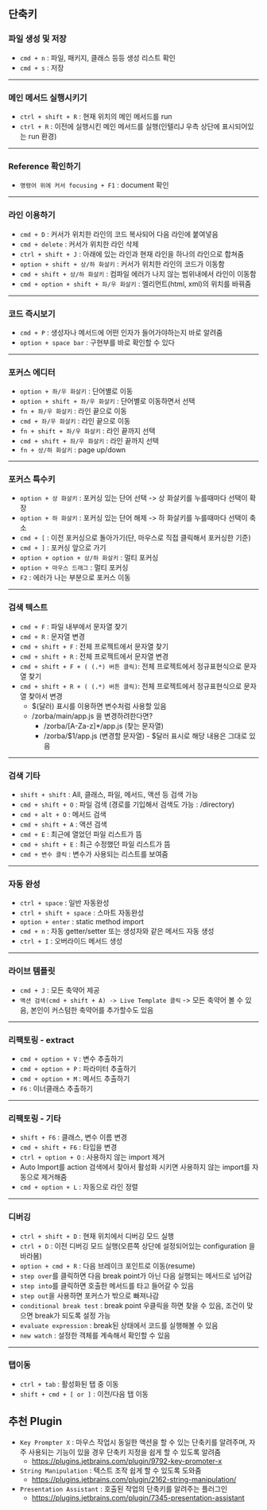 ## 단축키

### 파일 생성 및 저장

- `cmd + n` : 파일, 패키지, 클래스 등등 생성 리스트 확인
- `cmd + s` : 저장

------

### 메인 메서드 실행시키기

- `ctrl + shift + R` : 현재 위치의 메인 메서드를 run
- `ctrl + R` : 이전에 실행시킨 메인 메서드를 실행(인텔리J 우측 상단에 표시되어있는 run 환경)

------

### Reference 확인하기

- `명령어 위에 커서 focusing + F1` : document 확인

------

### 라인 이용하기

- `cmd + D` : 커서가 위치한 라인의 코드 복사되어 다음 라인에 붙여넣음
- `cmd + delete` : 커서가 위치한 라인 삭제
- `ctrl + shift + J` : 아래에 있는 라인과 현재 라인을 하나의 라인으로 합쳐줌
- `option + shift + 상/하 화살키` : 커서가 위치한 라인의 코드가 이동함
- `cmd + shift + 상/하 화살키` : 컴파일 에러가 나지 않는 범위내에서 라인이 이동함
- `cmd + option + shift + 좌/우 화살키` : 엘리먼트(html, xml)의 위치를 바꿔줌

------

### 코드 즉시보기

- `cmd + P` : 생성자나 메서드에 어떤 인자가 들어가야하는지 바로 알려줌
- `option + space bar` : 구현부를 바로 확인할 수 있다

------

### 포커스 에디터

- `option + 좌/우 화살키` : 단어별로 이동
- `option + shift + 좌/우 화살키` : 단어별로 이동하면서 선택
- `fn + 좌/우 화살키` : 라인 끝으로 이동
- `cmd + 좌/우 화살키` : 라인 끝으로 이동
- `fn + shift + 좌/우 화살키` : 라인 끝까지 선택
- `cmd + shift + 좌/우 화살키` : 라인 끝까지 선택
- `fn + 상/하 화살키` : page up/down

------

### 포커스 특수키

- `option + 상 화살키` : 포커싱 있는 단어 선택 -> 상 화살키를 누를때마다 선택이 확장
- `option + 하 화살키` : 포커싱 있는 단어 해제 -> 하 화살키를 누를때마다 선택이 축소
- `cmd + [` : 이전 포커싱으로 돌아가기(단, 마우스로 직접 클릭해서 포커싱한 기준)
- `cmd + ]` : 포커싱 앞으로 가기
- `option + option + 상/하 화살키` : 멀티 포커싱
- `option + 마우스 드래그` : 멀티 포커싱
- `F2` : 에러가 나는 부분으로 포커스 이동

------

### 검색 텍스트

- `cmd + F` : 파일 내부에서 문자열 찾기
- `cmd + R` : 문자열 변경
- `cmd + shift + F` : 전체 프로젝트에서 문자열 찾기
- `cmd + shift + R` : 전체 프로젝트에서 문자열 변경
- `cmd + shift + F + ( (.*) 버튼 클릭)`: 전체 프로젝트에서 정규표현식으로 문자열 찾기
- `cmd + shift + R + ( (.*) 버튼 클릭)`: 전체 프로젝트에서 정규표현식으로 문자열 찾아서 변경
  - $(달러) 표시를 이용하면 변수처럼 사용할 있음
  - /zorba/main/app.js 을 변경하려한다면?
    - /zorba/[A-Za-z]*/app.js (찾는 문자열)
    - /zorba/$1/app.js (변경할 문자열) - $달러 표시로 해당 내용은 그대로 있음

------

### 검색 기타

- `shift + shift` : All, 클래스, 파일, 메서드, 액션 등 검색 가능
- `cmd + shift + O` : 파일 검색 (경로를 기입해서 검색도 가능 : /directory)
- `cmd + alt + O` : 메서드 검색
- `cmd + shift + A` : 액션 검색
- `cmd + E` : 최근에 열었던 파일 리스트가 뜸
- `cmd + shift + E` : 최근 수정했던 파일 리스트가 뜸
- `cmd + 변수 클릭` : 변수가 사용되는 리스트를 보여줌

------

### 자동 완성

- `ctrl + space` : 일반 자동완성
- `ctrl + shift + space` : 스마트 자동완성
- `option + enter` : static method import
- `cmd + n` : 자동 getter/setter 또는 생성자와 같은 메서드 자동 생성
- `ctrl + I` : 오버라이드 메서드 생성

------

### 라이브 템플릿

- `cmd + J` : 모든 축약어 제공
- `액션 검색(cmd + shift + A) -> Live Template 클릭` -> 모든 축약어 볼 수 있음, 본인이 커스텀한 축약어를 추가할수도 있음

------

### 리팩토링 - extract

- `cmd + option + V` : 변수 추출하기
- `cmd + option + P` : 파라미터 추출하기
- `cmd + option + M` : 메서드 추출하기
- `F6` : 이너클래스 추출하기

------

### 리팩토링 - 기타

- `shift + F6` : 클래스, 변수 이름 변경
- `cmd + shift + F6` : 타입을 변경
- `ctrl + option + O` : 사용하지 않는 import 제거
- Auto Import를 action 검색에서 찾아서 활성화 시키면 사용하지 않는 import를 자동으로 제거해줌
- `cmd + option + L` : 자동으로 라인 정렬

------

### 디버깅

- `ctrl + shift + D` : 현재 위치에서 디버깅 모드 실행
- `ctrl + D` : 이전 디버깅 모드 실행(오른쪽 상단에 설정되어있는 configuration 을 바라봄)
- `option + cmd + R` : 다음 브레이크 포인트로 이동(resume)
- `step over`를 클릭하면 다음 break point가 아닌 다음 실행되는 메서드로 넘어감
- `step into`를 클릭하면 호출한 메서드를 타고 들어갈 수 있음
- `step out`을 사용하면 포커스가 밖으로 빠져나감
- `conditional break test` : break point 우클릭을 하면 찾을 수 있음, 조건이 맞으면 break가 되도록 설정 가능
- `evaluate expression` : break된 상태에서 코드를 실행해볼 수 있음
- `new watch` : 설정한 객체를 계속해서 확인할 수 있음

-----

### 탭이동

-  `ctrl + tab` : 활성화된 탭 중 이동
-  `shift + cmd + [ or ]` : 이전/다음 탭 이동



## 추천 Plugin

- `Key Prompter X` : 마우스 작업시 동일한 액션을 할 수 있는 단축키를 알려주며, 자주 사용되는 기능이 있을 경우 단축키 지정을 쉽게 할 수 있도록 알려줌
  - https://plugins.jetbrains.com/plugin/9792-key-promoter-x
- `String Manipulation` : 텍스트 조작 쉽게 할 수 있도록 도와줌
  - https://plugins.jetbrains.com/plugin/2162-string-manipulation/
- `Presentation Assistant` : 호출된 작업의 단축키를 알려주는 플러그인
  - https://plugins.jetbrains.com/plugin/7345-presentation-assistant

